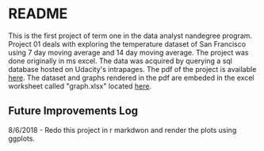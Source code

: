 # README

This is the first project of term one in the data analyst nandegree program. Project 01 deals with exploring the temperature dataset of San Francisco using 7 day moving average and 14 day moving average. The project was done originally in ms excel. The data was acquired by querying a sql database hosted on Udacity's intrapages. The pdf of the project is available [here](https://github.com/amitshankar/Udacity/blob/master/Data_Analyst_Nanodegree/Term_01/Project_01/writeup.pdf). The dataset and graphs rendered in the pdf are embeded in the excel worksheet called "graph.xlsx" located [here](https://github.com/amitshankar/Udacity/tree/master/Data_Analyst_Nanodegree/Term_01/Project_01).

## Future Improvements Log
8/6/2018 - Redo this project in r markdwon and render the plots using ggplots.